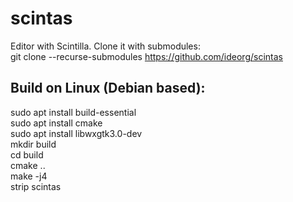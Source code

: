 # scintas
Editor with Scintilla. Clone it with submodules:<br>
git clone --recurse-submodules https://github.com/ideorg/scintas

## Build on Linux (Debian based): <br>
sudo apt install build-essential <br>
sudo apt install cmake <br>
sudo apt install libwxgtk3.0-dev <br>
mkdir build <br>
cd build <br>
cmake .. <br>
make -j4 <br>
strip scintas <br>

